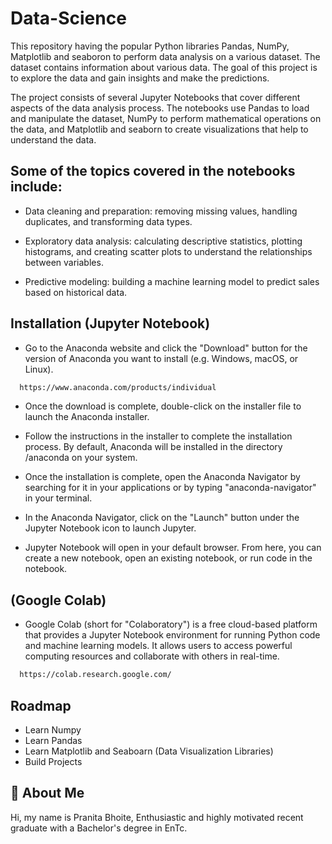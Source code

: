 # Data-Science

This repository having the popular Python libraries Pandas, NumPy, Matplotlib and seaboron to perform data analysis on a various dataset. The dataset contains information about various data. The goal of this project is to explore the data and gain insights and make the predictions.

The project consists of several Jupyter Notebooks that cover different aspects of the data analysis process. The notebooks use Pandas to load and manipulate the dataset, NumPy to perform mathematical operations on the data, and Matplotlib and seaborn to create visualizations that help to understand the data.

## Some of the topics covered in the notebooks include:

- Data cleaning and preparation: removing missing values, handling duplicates, and transforming data types.

- Exploratory data analysis: calculating descriptive statistics, plotting histograms, and creating scatter plots to understand the relationships between variables.
- Predictive modeling: building a machine learning model to predict sales based on historical data.

## Installation (Jupyter Notebook)

- Go to the Anaconda website and click the "Download" button for the version of Anaconda you want to install (e.g. Windows, macOS, or Linux).

```bash
  https://www.anaconda.com/products/individual
```

- Once the download is complete, double-click on the installer file to launch the Anaconda installer.

- Follow the instructions in the installer to complete the installation process. By default, Anaconda will be installed in the directory /anaconda on your system.

- Once the installation is complete, open the Anaconda Navigator by searching for it in your applications or by typing "anaconda-navigator" in your terminal.

- In the Anaconda Navigator, click on the "Launch" button under the Jupyter Notebook icon to launch Jupyter.

- Jupyter Notebook will open in your default browser. From here, you can create a new notebook, open an existing notebook, or run code in the notebook.

## (Google Colab)

- Google Colab (short for "Colaboratory") is a free cloud-based platform that provides a Jupyter Notebook environment for running Python code and machine learning models. It allows users to access powerful computing resources and collaborate with others in real-time.

```bash
  https://colab.research.google.com/
```

## Roadmap

- Learn Numpy
- Learn Pandas
- Learn Matplotlib and Seaboarn (Data Visualization Libraries)
- Build Projects

## 🚀 About Me

Hi, my name is Pranita Bhoite, Enthusiastic and highly motivated recent graduate with a Bachelor's degree in EnTc.
